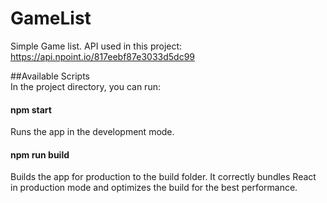 # GameList
Simple Game list. API used in this project: https://api.npoint.io/817eebf87e3033d5dc99  

##Available Scripts  
In the project directory, you can run:
#### npm start  
Runs the app in the development mode.  
#### npm run build
Builds the app for production to the build folder.
It correctly bundles React in production mode and optimizes the build for the best performance.
